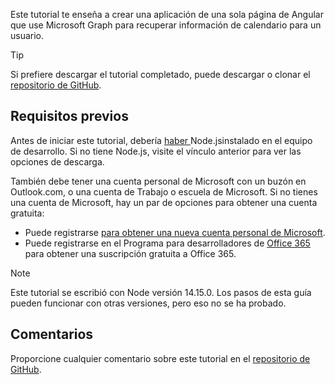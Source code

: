 <!-- markdownlint-disable MD002 MD041 -->

Este tutorial te enseña a crear una aplicación de una sola página de Angular que use Microsoft Graph para recuperar información de calendario para un usuario.

> [!TIP]
> Si prefiere descargar el tutorial completado, puede descargar o clonar el [repositorio de GitHub](https://github.com/microsoftgraph/msgraph-training-angularspa).

## <a name="prerequisites"></a>Requisitos previos

Antes de iniciar este tutorial, debería [ haber ](https://nodejs.org)Node.jsinstalado en el equipo de desarrollo. Si no tiene Node.js, visite el vínculo anterior para ver las opciones de descarga.

También debe tener una cuenta personal de Microsoft con un buzón en Outlook.com, o una cuenta de Trabajo o escuela de Microsoft. Si no tienes una cuenta de Microsoft, hay un par de opciones para obtener una cuenta gratuita:

- Puede registrarse [para obtener una nueva cuenta personal de Microsoft](https://signup.live.com/signup?wa=wsignin1.0&rpsnv=12&ct=1454618383&rver=6.4.6456.0&wp=MBI_SSL_SHARED&wreply=https://mail.live.com/default.aspx&id=64855&cbcxt=mai&bk=1454618383&uiflavor=web&uaid=b213a65b4fdc484382b6622b3ecaa547&mkt=E-US&lc=1033&lic=1).
- Puede registrarse en el Programa para desarrolladores de [Office 365](https://developer.microsoft.com/office/dev-program) para obtener una suscripción gratuita a Office 365.

> [!NOTE]
> Este tutorial se escribió con Node versión 14.15.0. Los pasos de esta guía pueden funcionar con otras versiones, pero eso no se ha probado.

## <a name="feedback"></a>Comentarios

Proporcione cualquier comentario sobre este tutorial en el [repositorio de GitHub](https://github.com/microsoftgraph/msgraph-training-angularspa).

